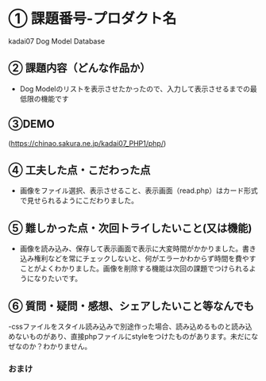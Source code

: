 # ① 課題番号-プロダクト名

kadai07
Dog Model Database

## ② 課題内容（どんな作品か）

- Dog Modelのリストを表示させたかったので、入力して表示させるまでの最低限の機能です

## ③DEMO

(https://chinao.sakura.ne.jp/kadai07_PHP1/php/)

## ④ 工夫した点・こだわった点

- 画像をファイル選択、表示させること、表示画面（read.php）はカード形式で見せられるようにこだわりました。


## ⑤ 難しかった点・次回トライしたいこと(又は機能)

- 画像を読み込み、保存して表示画面で表示に大変時間がかかりました。書き込み権利などを常にチェックしないと、何がエラーかわからず時間を費やすことがよくわかりました。画像を削除する機能は次回の課題でつけられるようになりたいです。

## ⑥ 質問・疑問・感想、シェアしたいこと等なんでも

-cssファイルをスタイル読み込みで別途作った場合、読み込めるものと読み込めないものがあり、直接phpファイルにstyleをつけたものがあります。未だになぜなのか？わかりません。


### おまけ

<!-- キャプチャ画像を入れたい場合は以下のフォーマットを使用してみてください。その場合はキャプチャ画像用のフォルダを作成してその画像のパスを使用してみましょう。(srcフォルダなどを作ってみてもいいかもしれないです)
![alt文](画像URL)
例)
![top page](./src/capture1.png) -->

